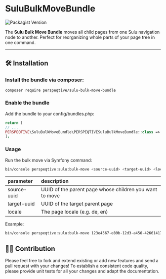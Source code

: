 # SuluBulkMoveBundle
![Packagist Version](https://img.shields.io/packagist/v/perspeqtive/sulu-bulk-move-bundle)

The **Sulu Bulk Move Bundle** moves all child pages from one Sulu navigation node to another.
Perfect for reorganizing whole parts of your page tree in one command.

---

## 🛠️ Installation
### Install the bundle via composer:

```bash
composer require perspeqtive/sulu-bulk-move-bundle
```

### Enable the bundle

Add the bundle to your config/bundles.php:

```php
return [
// ...
PERSPEQTIVE\SuluBulkMoveBundle\PERSPEQTIVESuluBulkMoveBundle::class => ['all' => true],
];
```

### Usage
Run the bulk move via Symfony command:

```bash
bin/console perspeqtive:sulu:bulk-move <source-uuid> <target-uuid> <locale>
```

| parameter    | description                                              |
|:-------------|:---------------------------------------------------------|
| source-uuid  | UUID of the parent page whose children you want to move  |
| target-uuid  | UUID of the target parent page                           |
| locale       | The page locale (e.g. de, en)                            |

Example:

```bash
bin/console perspeqtive:sulu:bulk-move 123e4567-e89b-12d3-a456-426614174000 123e4567-e89b-12d3-a456-426614174999 de
```

## 👩‍🍳 Contribution

Please feel free to fork and extend existing or add new features and send a pull request with your changes! To establish a consistent code quality, please provide unit tests for all your changes and adapt the documentation.
